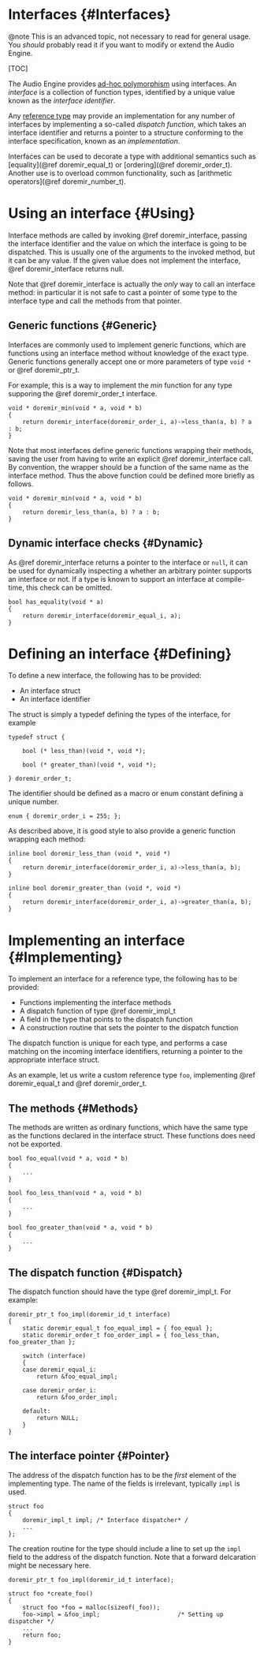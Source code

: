 
# Interfaces {#Interfaces}

@note
    This is an advanced topic, not necessary to read for general usage.
    You *should* probably read it if you want to modify or extend the Audio Engine.

[TOC]

The Audio Engine provides [ad-hoc polymorphism](http://en.wikipedia.org/wiki/Ad-hoc_polymorphism)
using interfaces. An *interface* is a collection of function types, identified by a unique value
known as the *interface identifier*.

Any [reference type](http://en.wikipedia.org/wiki/Reference_type) may provide an implementation for
any number of interfaces by implementing a so-called *dispatch function*, which takes an interface
identifier and returns a pointer to a structure conforming to the interface specification, known as
an *implementation*.

Interfaces can be used to decorate a type with additional semantics such as 
[equality](@ref doremir_equal_t) or
[ordering](@ref doremir_order_t). Another use is to overload common functionality, such as 
[arithmetic operators](@ref doremir_number_t).



# Using an interface {#Using}

Interface methods are called by invoking @ref doremir_interface, passing the interface identifier
and the value on which the interface is going to be dispatched. This is usually one of the
arguments to the invoked method, but it can be any value. If the given value does not implement the
interface, @ref doremir_interface returns null.

Note that @ref doremir_interface is actually the *only* way to call an interface method: in
particular it is not safe to cast a pointer of some type to the interface type and call the methods
from that pointer.


## Generic functions {#Generic}

Interfaces are commonly used to implement generic functions, which are functions using an interface
method without knowledge of the exact type. Generic functions generally accept one or more
parameters of type `void *` or @ref doremir_ptr_t.

For example, this is a way to implement the *min* function for any type supporing the @ref
doremir_order_t interface.

~~~~
void * doremir_min(void * a, void * b) 
{             
    return doremir_interface(doremir_order_i, a)->less_than(a, b) ? a : b;
}
~~~~

Note that most interfaces define generic functions wrapping their methods, saving the user from
having to write an explicit @ref doremir_interface call. By convention, the wrapper should be a
function of the same name as the interface method. Thus the above function could be defined more
briefly as follows.

~~~~
void * doremir_min(void * a, void * b)
{
    return doremir_less_than(a, b) ? a : b;
}
~~~~

## Dynamic interface checks {#Dynamic}

As @ref doremir_interface returns a pointer to the interface or `null`, it can be used for
dynamically inspecting a whether an arbitrary pointer supports an interface or not. If a type is
known to support an interface at compile-time, this check can be omitted.

~~~~
bool has_equality(void * a)
{
    return doremir_interface(doremir_equal_i, a);
}
~~~~


# Defining an interface {#Defining}

To define a new interface, the following has to be provided:

* An interface struct
* An interface identifier

The struct is simply a typedef defining the types of the interface, for example

~~~~
typedef struct {

    bool (* less_than)(void *, void *);

    bool (* greater_than)(void *, void *);

} doremir_order_t;
~~~~

The identifier should be defined as a macro or enum constant defining a unique number.

~~~~
enum { doremir_order_i = 255; };
~~~~

As described above, it is good style to also provide a generic function wrapping each method:

~~~~
inline bool doremir_less_than (void *, void *)
{
    return doremir_interface(doremir_order_i, a)->less_than(a, b);
}

inline bool doremir_greater_than (void *, void *)
{
    return doremir_interface(doremir_order_i, a)->greater_than(a, b);
}
~~~~


# Implementing an interface {#Implementing}

To implement an interface for a reference type, the following has to be provided:

* Functions implementing the interface methods
* A dispatch function of type @ref doremir_impl_t
* A field in the type that points to the dispatch function
* A construction routine that sets the pointer to the dispatch function

The dispatch function is unique for each type, and performs a case matching on the incoming
interface identifiers, returning a pointer to the appropriate interface struct.

As an example, let us write a custom reference type `foo`, implementing @ref doremir_equal_t
and @ref doremir_order_t.

## The methods {#Methods}

The methods are written as ordinary functions, which have the same type as the functions
declared in the interface struct. These functions does need not be exported.

~~~~
bool foo_equal(void * a, void * b)
{
    ...
}

bool foo_less_than(void * a, void * b)
{
    ...
}

bool foo_greater_than(void * a, void * b)
{
    ...
}
~~~~

## The dispatch function {#Dispatch}

The dispatch function should have the type @ref doremir_impl_t. For example:

~~~~
doremir_ptr_t foo_impl(doremir_id_t interface)
{
    static doremir_equal_t foo_equal_impl = { foo_equal };
    static doremir_order_t foo_order_impl = { foo_less_than, foo_greater_than };

    switch (interface)
    {
    case doremir_equal_i:
        return &foo_equal_impl;

    case doremir_order_i:
        return &foo_order_impl;

    default:
        return NULL;
    }
}
~~~~

## The interface pointer {#Pointer}

The address of the dispatch function has to be the *first* element of the implementing type. The
name of the fields is irrelevant, typically `impl` is used.

~~~~
struct foo
{
    doremir_impl_t impl; /* Interface dispatcher* /
    ...
};
~~~~

The creation routine for the type should include a line to set up the `impl` field to the address
of the dispatch function. Note that a forward delcaration might be necessary here.

~~~~
doremir_ptr_t foo_impl(doremir_id_t interface);

struct foo *create_foo()
{
    struct foo *foo = malloc(sizeof(_foo));
    foo->impl = &foo_impl;                      /* Setting up dispatcher */
    ...
    return foo;
}
~~~~

